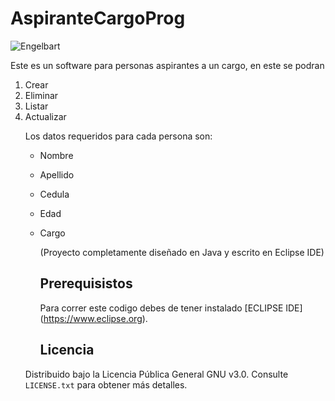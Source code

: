# AspiranteCargoProg

![Engelbart](https://artemisa.unbosque.edu.co/assets/ejemplos/img/logo_blanco.png)
  
Este es un software para personas aspirantes a un cargo, en este se podran    
<ol>
<li> Crear
<li> Eliminar
<li> Listar
<li> Actualizar
  
 Los datos requeridos para cada persona son:
  
- Nombre
- Apellido
- Cedula
- Edad
- Cargo

  (Proyecto completamente diseñado en Java y escrito en Eclipse IDE)
  
  
  ## Prerequisistos
  
  Para correr este codigo debes de tener instalado [ECLIPSE IDE]
  (https://www.eclipse.org). 
  
  ## Licencia
 Distribuido bajo la Licencia Pública General GNU v3.0. Consulte `LICENSE.txt` para obtener más detalles.
  
